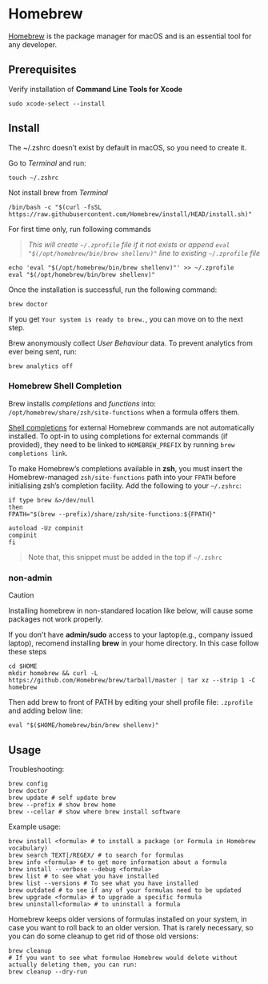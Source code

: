 # Homebrew

[Homebrew](https://brew.sh) is the package manager for macOS and is an essential tool for any developer.

## Prerequisites

Verify installation of **Command Line Tools for Xcode**

```shell
sudo xcode-select --install
```

## Install

The ~/.zshrc doesn’t exist by default in macOS, so you need to create it.

Go to *Terminal* and run:

```shell
touch ~/.zshrc
```

Not install brew from *Terminal*

```shell
/bin/bash -c "$(curl -fsSL https://raw.githubusercontent.com/Homebrew/install/HEAD/install.sh)"
```

For first time only, run following commands  

> *This will create `~/.zprofile` file if it not exists or append `eval "$(/opt/homebrew/bin/brew shellenv)"` line to existing `~/.zprofile` file*

```shell
echo 'eval "$(/opt/homebrew/bin/brew shellenv)"' >> ~/.zprofile
eval "$(/opt/homebrew/bin/brew shellenv)"
```

Once the installation is successful, run the following command:

```shell
brew doctor
```

If you get `Your system is ready to brew.`, you can move on to the next step.

Brew anonymously collect *User Behaviour* data. To prevent analytics from ever being sent, run:

```shell
brew analytics off
```

### Homebrew Shell Completion

Brew installs *completions* and *functions*  into: `/opt/homebrew/share/zsh/site-functions` when a formula offers them.

[Shell completions](https://docs.brew.sh/Shell-Completion) for external Homebrew commands are not automatically installed. To opt-in to using completions for external commands (if provided), they need to be linked to `HOMEBREW_PREFIX` by running `brew completions link`.

To make Homebrew’s completions available in **zsh**, you must insert the Homebrew-managed `zsh/site-functions` path into your `FPATH` before initialising zsh’s completion facility. Add the following to your `~/.zshrc`:

```shell
if type brew &>/dev/null
then
FPATH="$(brew --prefix)/share/zsh/site-functions:${FPATH}"

autoload -Uz compinit
compinit
fi
```

> Note that, this snippet must be added in the top if `~/.zshrc`

### non-admin

> [!CAUTION]
> Installing homebrew in non-standared location like below, will cause some packages not work properly.

If you don't have **admin/sudo** access to your laptop(e.g., company issued laptop), recomend installing **brew** in your home directory.
In this case follow these steps

```shell
cd $HOME
mkdir homebrew && curl -L https://github.com/Homebrew/brew/tarball/master | tar xz --strip 1 -C homebrew
```

Then add brew to front of PATH by editing your shell profile file: `.zprofile` and adding below line:

```shell
eval "$($HOME/homebrew/bin/brew shellenv)"
```

## Usage

Troubleshooting:

```shell
brew config
brew doctor
brew update # self update brew
brew --prefix # show brew home
brew --cellar # show where brew install software
```

Example usage:

```shell
brew install <formula> # to install a package (or Formula in Homebrew vocabulary) 
brew search TEXT|/REGEX/ # to search for formulas
brew info <formula> # to get more information about a formula
brew install --verbose --debug <formula>
brew list # to see what you have installed
brew list --versions # To see what you have installed
brew outdated # to see if any of your formulas need to be updated
brew upgrade <formula> # to upgrade a specific formula 
brew uninstall<formula> # to uninstall a formula 
```

Homebrew keeps older versions of formulas installed on your system, in case you want to roll back to an older version.
That is rarely necessary, so you can do some cleanup to get rid of those old versions:

```shell
brew cleanup
# If you want to see what formulae Homebrew would delete without actually deleting them, you can run:
brew cleanup --dry-run 
```
